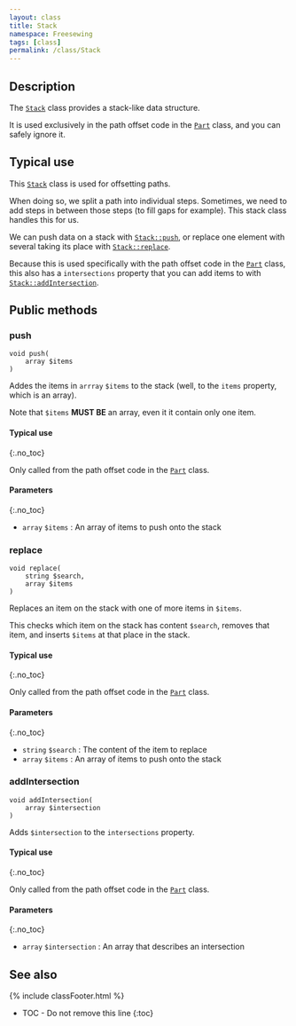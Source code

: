```yaml
---
layout: class
title: Stack
namespace: Freesewing
tags: [class]
permalink: /class/Stack
---
```

## Description 

The [`Stack`](Class) class provides a stack-like data structure.

It is used exclusively in the path offset code in the [`Part`](Part)
class, and you can safely ignore it.

## Typical use

This [`Stack`](Class) class is used for offsetting paths. 

When doing so, we split a path into individual steps. 
Sometimes, we need to add steps in between those steps (to fill gaps for example).
This stack class handles this for us. 

We can push data on a stack with [`Stack::push`](Stack#push), or 
replace one element with several taking its place with [`Stack::replace`](Stack#replace).

Because this is used specifically with the path offset code in the [`Part`](Part)
class, this also has a `intersections` property that you can add items to 
with [`Stack::addIntersection`](Stack#addIntersection).

## Public methods

### push

```php?start_inline=1
void push( 
    array $items
)
```
Addes the items in `arrray` `$items` to the stack (well, to the `items` property, which is an array).

Note that `$items` **MUST BE** an array, even it it contain only one item.

#### Typical use
{:.no_toc}

Only called from the path offset code in the [`Part`](Part) class.

#### Parameters
{:.no_toc}

- `array` `$items` : An array of items to push onto the stack

### replace

```php?start_inline=1
void replace( 
    string $search,
    array $items
)
```
Replaces an item on the stack with one of more items in `$items`.

This checks which item on the stack has content `$search`, removes that item, and inserts `$items` 
at that place in the stack.

#### Typical use
{:.no_toc}

Only called from the path offset code in the [`Part`](Part) class.

#### Parameters
{:.no_toc}

- `string` `$search` : The content of the item to replace
- `array` `$items` : An array of items to push onto the stack

### addIntersection

```php?start_inline=1
void addIntersection( 
    array $intersection
)
```
Adds `$intersection` to the `intersections` property.

#### Typical use
{:.no_toc}

Only called from the path offset code in the [`Part`](Part) class.

#### Parameters
{:.no_toc}

- `array` `$intersection` : An array that describes an intersection


## See also
{% include classFooter.html %}
* TOC - Do not remove this line
{:toc}
